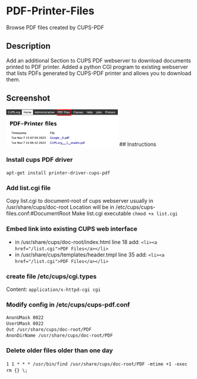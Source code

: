 # PDF-Printer-Files
Browse PDF files created by CUPS-PDF

## Description
Add an additional Section to CUPS PDF webserver to download documents printed to PDF printer.
Added a python CGI program to existing webserver that lists PDFs generated by CUPS-PDF printer and allows you to download them.


## Screenshot
<img src="PDF-Files-screenshot.png" alt="screenshot"  width="300"/>
## Instructions

### Install cups PDF driver
`apt-get install printer-driver-cups-pdf`

### Add list.cgi file 
Copy list.cgi to document-root of cups webserver usually in /usr/share/cups/doc-root
Location will be in /etc/cups/cups-files.conf:#DocumentRoot
Make list.cgi executable `chmod +x list.cgi`

### Embed link into existing CUPS web interface
* in /usr/share/cups/doc-root/index.html line 18 add: `<li><a href="/list.cgi">PDF Files</a></li>`
* in /usr/share/cups/templates/header.tmpl line 35 add: `<li><a href="/list.cgi">PDF Files</a></li>`

### create file /etc/cups/cgi.types
Content:
```application/x-httpd-cgi cgi```

### Modify config in /etc/cups/cups-pdf.conf
```
AnonUMask 0022
UserUMask 0022
Out /usr/share/cups/doc-root/PDF
AnonDirName /usr/share/cups/doc-root/PDF
```

### Delete older files older than one day
`1 1 * * * /usr/bin/find /usr/share/cups/doc-root/PDF -mtime +1 -exec rm {} \;`
